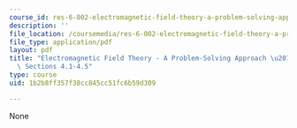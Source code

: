 ```yaml
---
course_id: res-6-002-electromagnetic-field-theory-a-problem-solving-approach-spring-2008
description: ''
file_location: /coursemedia/res-6-002-electromagnetic-field-theory-a-problem-solving-approach-spring-2008/1b2b8ff357f38cc845cc51fc6b59d309_MITRES_6_002S08_chp04_text.pdf
file_type: application/pdf
layout: pdf
title: "Electromagnetic Field Theory - A Problem-Solving Approach \u2013 Chapter 4:\
  \ Sections 4.1-4.5"
type: course
uid: 1b2b8ff357f38cc845cc51fc6b59d309

---
```

None